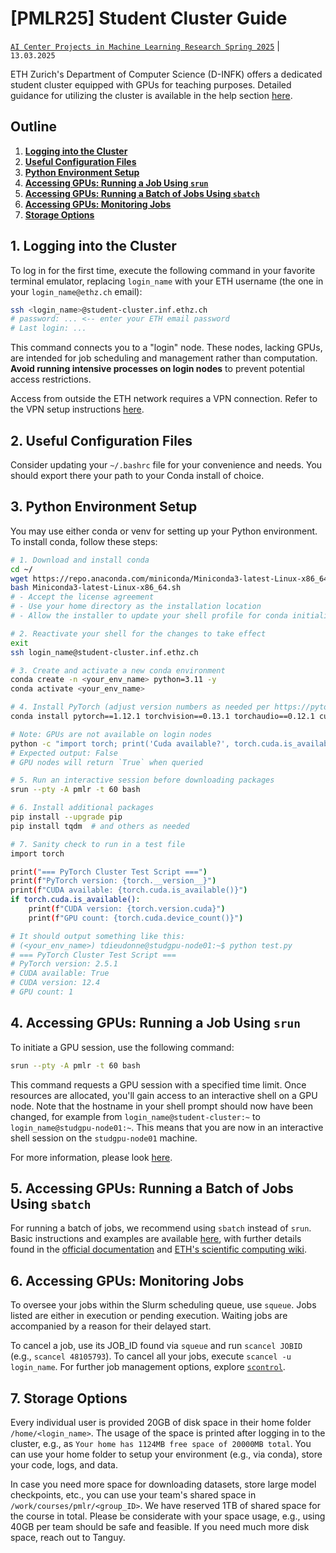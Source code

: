 # [PMLR25] Student Cluster Guide

[`AI Center Projects in Machine Learning Research Spring 2025`](https://vlg.inf.ethz.ch/teaching/Digital-Humans-FS-24.html) | `13.03.2025`

ETH Zurich's Department of Computer Science (D-INFK) offers a dedicated student cluster equipped with GPUs for teaching purposes. Detailed guidance for utilizing the cluster is available in the help section [here](https://www.isg.inf.ethz.ch/Main/HelpClusterComputingStudentCluster).

## Outline

1. **[Logging into the Cluster](#1-logging-into-the-cluster)**
2. **[Useful Configuration Files](#2-useful-configuration-files)**
3. **[Python Environment Setup](#3-python-environment-setup)**
4. **[Accessing GPUs: Running a Job Using `srun`](#4-accessing-gpus-running-a-job-using-srun)**
5. **[Accessing GPUs: Running a Batch of Jobs Using `sbatch`](#5-accessing-gpus-running-a-batch-of-jobs-using-sbatch)**
6. **[Accessing GPUs: Monitoring Jobs](#6-accessing-gpus-monitoring-jobs)**
7. **[Storage Options](#7-storage-options)**

## 1. Logging into the Cluster

To log in for the first time, execute the following command in your favorite terminal emulator, replacing `login_name` with your ETH username (the one in your `login_name@ethz.ch` email):

```bash
ssh <login_name>@student-cluster.inf.ethz.ch
# password: ... <-- enter your ETH email password
# Last login: ...
```

This command connects you to a "login" node. These nodes, lacking GPUs, are intended for job scheduling and management rather than computation. **Avoid running intensive processes on login nodes** to prevent potential access restrictions.

Access from outside the ETH network requires a VPN connection. Refer to the VPN setup instructions [here](https://www.isg.inf.ethz.ch/Main/ServicesNetworkVPN).

## 2. Useful Configuration Files

Consider updating your `~/.bashrc` file for your convenience and needs. You should export there your path to your Conda install of choice.

## 3. Python Environment Setup

You may use either conda or venv for setting up your Python environment. To install conda, follow these steps:

```bash
# 1. Download and install conda
cd ~/
wget https://repo.anaconda.com/miniconda/Miniconda3-latest-Linux-x86_64.sh
bash Miniconda3-latest-Linux-x86_64.sh
# - Accept the license agreement
# - Use your home directory as the installation location
# - Allow the installer to update your shell profile for conda initialization

# 2. Reactivate your shell for the changes to take effect
exit
ssh login_name@student-cluster.inf.ethz.ch

# 3. Create and activate a new conda environment
conda create -n <your_env_name> python=3.11 -y
conda activate <your_env_name>

# 4. Install PyTorch (adjust version numbers as needed per https://pytorch.org/get-started/previous-versions/)
conda install pytorch==1.12.1 torchvision==0.13.1 torchaudio==0.12.1 cudatoolkit=11.6 -c pytorch -c conda-forge

# Note: GPUs are not available on login nodes
python -c "import torch; print('Cuda available?', torch.cuda.is_available())"
# Expected output: False
# GPU nodes will return `True` when queried

# 5. Run an interactive session before downloading packages
srun --pty -A pmlr -t 60 bash

# 6. Install additional packages
pip install --upgrade pip
pip install tqdm  # and others as needed

# 7. Sanity check to run in a test file
import torch

print("=== PyTorch Cluster Test Script ===")
print(f"PyTorch version: {torch.__version__}")
print(f"CUDA available: {torch.cuda.is_available()}")
if torch.cuda.is_available():
    print(f"CUDA version: {torch.version.cuda}")
    print(f"GPU count: {torch.cuda.device_count()}")

# It should output something like this:
# (<your_env_name>) tdieudonne@studgpu-node01:~$ python test.py
# === PyTorch Cluster Test Script ===
# PyTorch version: 2.5.1
# CUDA available: True
# CUDA version: 12.4
# GPU count: 1
```

## 4. Accessing GPUs: Running a Job Using `srun`

To initiate a GPU session, use the following command:

```bash
srun --pty -A pmlr -t 60 bash
```

This command requests a GPU session with a specified time limit. Once resources are allocated, you'll gain access to an interactive shell on a GPU node. Note that the hostname in your shell prompt should now have been changed, for example from `login_name@student-cluster:~` to `login_name@studgpu-node01:~`. This means that you are now in an interactive shell session on the `studgpu-node01` machine.

For more information, please look [here](https://www.isg.inf.ethz.ch/Main/HelpClusterComputingStudentCluster).

## 5. Accessing GPUs: Running a Batch of Jobs Using `sbatch`

For running a batch of jobs, we recommend using `sbatch` instead of `srun`. Basic instructions and examples are available [here](https://www.isg.inf.ethz.ch/Main/HelpClusterComputingStudentClusterRunningJobs), with further details found in the [official documentation](https://slurm.schedmd.com/sbatch.html) and [ETH's scientific computing wiki](https://scicomp.ethz.ch/wiki/Using_the_batch_system).

## 6. Accessing GPUs: Monitoring Jobs

To oversee your jobs within the Slurm scheduling queue, use `squeue`. Jobs listed are either in execution or pending execution. Waiting jobs are accompanied by a reason for their delayed start.

To cancel a job, use its JOB_ID found via `squeue` and run `scancel JOBID` (e.g., `scancel 48105793`). To cancel all your jobs, execute `scancel -u login_name`. For further job management options, explore [`scontrol`](https://slurm.schedmd.com/scontrol.html).

## 7. Storage Options

Every individual user is provided 20GB of disk space in their home folder `/home/<login_name>`. The usage of the space is printed after logging in to the cluster, e.g., as `Your home has 1124MB free space of 20000MB total`. You can use your home folder to setup your environment (e.g., via conda), store your code, logs, and data.

In case you need more space for downloading datasets, store large model checkpoints, etc., you can use your team's shared space in `/work/courses/pmlr/<group_ID>`. We have reserved 1TB of shared space for the course in total. Please be considerate with your space usage, e.g., using 40GB per team should be safe and feasible. If you need much more disk space, reach out to Tanguy.
